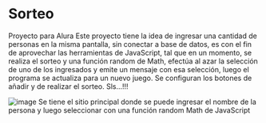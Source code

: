 # Sorteo
Proyecto para Alura
Este proyecto tiene la idea de ingresar una cantidad de personas en la misma pantalla, sin conectar a base de datos, es con el fin de aprovechar las herramientas de JavaScript, tal que en un momento, se realiza el sorteo y una función random de Math, efectúa al azar la selección de uno de los ingresados y emite un mensaje con esa selección, luego el programa se actualiza para un nuevo juego. Se configuran los botones de añadir y de realizar el sorteo.
Sls...!!!

![image](https://github.com/user-attachments/assets/bd44cf05-5f4d-450c-a54c-0404a81871fd)
Se tiene el sitio principal donde se puede ingresar el nombre de la persona y luego seleccionar con una función random Math de JavaScript

